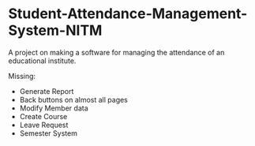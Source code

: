 # Student-Attendance-Management-System-NITM
A project on making a software for managing the attendance of an educational institute.

Missing:
- Generate Report
- Back buttons on almost all pages
- Modify Member data
- Create Course
- Leave Request
- Semester System
